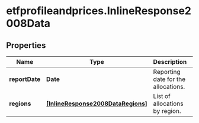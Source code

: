 # etfprofileandprices.InlineResponse2008Data

## Properties

Name | Type | Description | Notes
------------ | ------------- | ------------- | -------------
**reportDate** | **Date** | Reporting date for the allocations. | [optional] 
**regions** | [**[InlineResponse2008DataRegions]**](InlineResponse2008DataRegions.md) | List of allocations by region. | [optional] 


